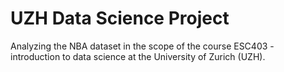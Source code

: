 # UZH Data Science Project

Analyzing the NBA dataset in the scope of the course ESC403 - introduction to
data science at the University of Zurich (UZH).

